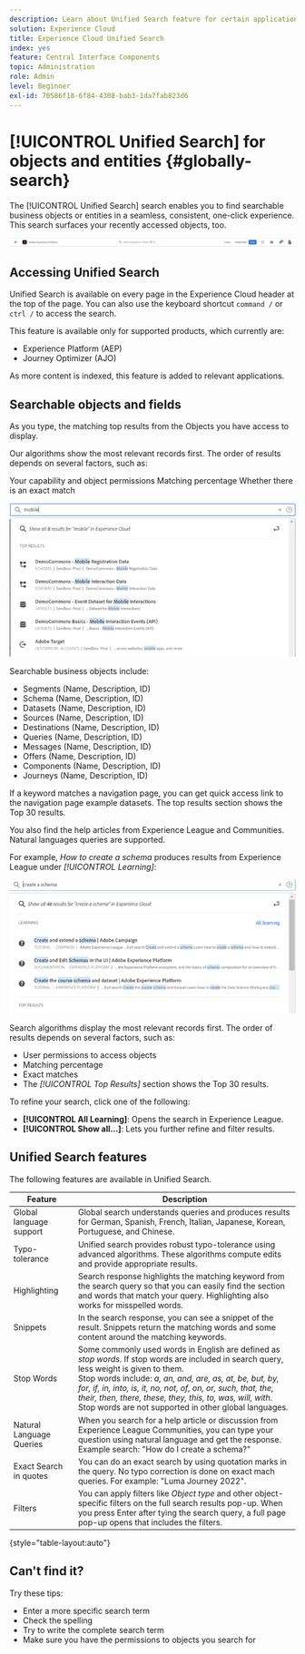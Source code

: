 ```yaml
---
description: Learn about Unified Search feature for certain applications in Experience Cloud.
solution: Experience Cloud
title: Experience Cloud Unified Search
index: yes
feature: Central Interface Components
topic: Administration
role: Admin
level: Beginner
exl-id: 70586f18-6f84-4308-bab3-1da7fab823d6
---
```

# [!UICONTROL Unified Search] for objects and entities {#globally-search}

The [!UICONTROL Unified Search] search enables you to find searchable business objects or entities in a seamless, consistent, one-click experience. This search surfaces your recently accessed objects, too.

![Globally search for objects and entities](../assets/platform-search.png)

## Accessing Unified Search

Unified Search is available on every page in the Experience Cloud header at the top of the page. You can also use the keyboard shortcut `command /` or `ctrl /` to access the search.

This feature is available only for supported products, which currently are:

* Experience Platform (AEP)
* Journey Optimizer (AJO)

As more content is indexed, this feature is added to relevant applications.

## Searchable objects and fields

As you type, the matching top results from the Objects you have access to display.

Our algorithms show the most relevant records first. The order of results depends on several factors, such as:

Your capability and object permissions
Matching percentage
Whether there is an exact match

![Unified Search in Experience Cloud](../assets/unified-search-results.png)

Searchable business objects include:

* Segments (Name, Description, ID)
* Schema (Name, Description, ID)
* Datasets (Name, Description, ID)
* Sources (Name, Description, ID)
* Destinations (Name, Description, ID)
* Queries (Name, Description, ID)
* Messages (Name, Description, ID)
* Offers (Name, Description, ID)
* Components (Name, Description, ID)
* Journeys (Name, Description, ID)

If a keyword matches a navigation page, you can get quick access link to the navigation page example datasets. The top results section shows the Top 30 results.

You also find the help articles from Experience League and Communities. Natural languages queries are supported. 

For example, _How to create a schema_ produces results from Experience League under _[!UICONTROL Learning]_:

![Unified Search in Experience Cloud Help](../assets/unified-search-learning.png)

Search algorithms display the most relevant records first. The order of results depends on several factors, such as:

* User permissions to access objects
* Matching percentage
* Exact matches
* The _[!UICONTROL Top Results]_ section shows the Top 30 results. 

To refine your search, click one of the following:

* **[!UICONTROL All Learning]**: Opens the search in Experience League.
* **[!UICONTROL Show all...]**: Lets you further refine and filter results.

## Unified Search features

The following features are available in Unified Search.

| Feature | Description |
| ------- | ------- |
| Global language support | Global search understands queries and produces results for German, Spanish, French, Italian, Japanese, Korean, Portuguese, and Chinese. |
| Typo-tolerance | Unified search provides robust typo-tolerance using advanced algorithms. These algorithms compute edits and provide appropriate results. |
|Highlighting | Search response highlights the matching keyword from the search query so that you can easily find the section and words that match your query. Highlighting also works for misspelled words.|
| Snippets | In the search response, you can see a snippet of the result. Snippets return the matching words and some content around the matching keywords. |
| Stop Words | Some commonly used words in English are defined as _stop words_. If stop words are included in search query, less weight is given to them. <br>Stop words include: _a, an, and, are, as, at, be, but, by, for, if, in, into, is, it, no, not, of, on, or, such, that, the, their, then, there, these, they, this, to, was, will, with_. <br>Stop words are not supported in other global languages. |
| Natural Language Queries | When you search for a help article or discussion from Experience League Communities, you can type your question using natural language and get the response. Example search: "How do I create a schema?" |
| Exact Search in quotes | You can do an exact search by using quotation marks in the query. No typo correction is done on exact mach queries. For example: "Luma Journey 2022". |
| Filters | You can apply filters like _Object type_ and other object-specific filters on the full search results pop-up. When you press Enter after tying the search query, a full page pop-up opens that includes the filters.|

{style="table-layout:auto"}

## Can't find it?

Try these tips:

* Enter a more specific search term
* Check the spelling
* Try to write the complete search term
* Make sure you have the permissions to objects you search for
